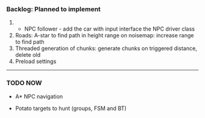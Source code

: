 ### Backlog: Planned to implement
1. + NPC follower - add the car with input interface the NPC driver class
2. Roads: A-star to find path in height range on noisemap: increase range to find path
3. Threaded generation of chunks: generate chunks on triggered distance, delete old
4. Preload settings
---
### TODO NOW
- A* NPC navigation 
* Potato targets to hunt (groups, FSM and BT)
